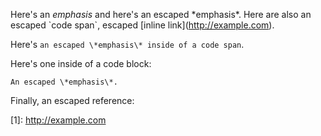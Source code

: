 Here's an *emphasis* and here's an escaped \*emphasis\*. Here are also an escaped \`code span\`, escaped \[inline link](http://example.com).

Here's `an escaped \*emphasis\* inside of a code span`.

Here's one inside of a code block:

    An escaped \*emphasis\*.

Finally, an escaped reference:

\[1]: http://example.com